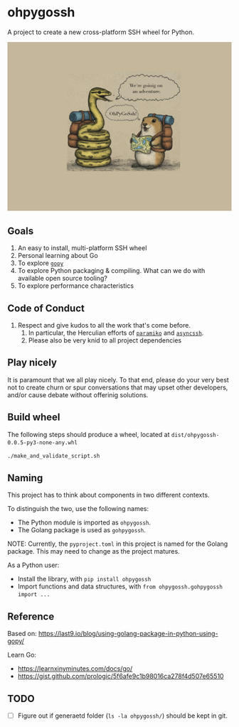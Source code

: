 # ohpygossh

A project to create a new cross-platform SSH wheel for Python.

<img width="617" alt="image" src="docs/assets/banner.png">


## Goals

1. An easy to install, multi-platform SSH wheel
1. Personal learning about Go
1. To explore [`gopy`](https://github.com/go-python/gopys)
1. To explore Python packaging & compiling.  What can we
do with available open source tooling?
1. To explore performance characteristics

## Code of Conduct

1. Respect and give kudos to all the work that's come
before.
    1. In particular, the Herculian efforts of [`paramiko`] and [`asyncssh`].
    1. Please also be very knid to all project dependencies

## Play nicely

It is paramount that we all play nicely.  To that end, please do your very best
not to create churn or spur conversations that may upset other developers,
and/or cause debate without offerinig solutions.

## Build wheel

The following steps should produce a wheel,
located at `dist/ohpygossh-0.0.5-py3-none-any.whl`

```bash
./make_and_validate_script.sh
```

## Naming

This project has to think about components in two different contexts.

To distinguish the two, use the following names:

* The Python module is imported as `ohpygossh`.
* The Golang package is used as `gohpygossh`.

NOTE: Currently, the `pyproject.toml` in this project is named for the
Golang package.  This may need to change as the project matures.

As a Python user:

* Install the library, with `pip install ohpygossh`
* Import functions and data structures, with `from ohpygossh.gohpygossh import ...`


## Reference

Based on:
https://last9.io/blog/using-golang-package-in-python-using-gopy/

Learn Go:
* https://learnxinyminutes.com/docs/go/
* https://gist.github.com/prologic/5f6afe9c1b98016ca278f4d507e65510

## TODO

- [ ] Figure out if generaetd folder (`ls -la ohpygossh/`) should be kept in git.



[`paramiko`]: https://pypi.org/project/paramiko/
[`asyncssh`]: https://pypi.org/project/asyncssh/
